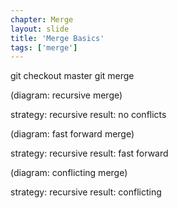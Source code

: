 ```yaml
---
chapter: Merge
layout: slide
title: 'Merge Basics'
tags: ['merge']
---
```


git checkout master
git merge <featurebranch>

(diagram: recursive merge)

strategy: recursive 
result: no conflicts

(diagram: fast forward merge)

strategy: recursive 
result: fast forward

(diagram: conflicting merge)

strategy: recursive 
result: conflicting